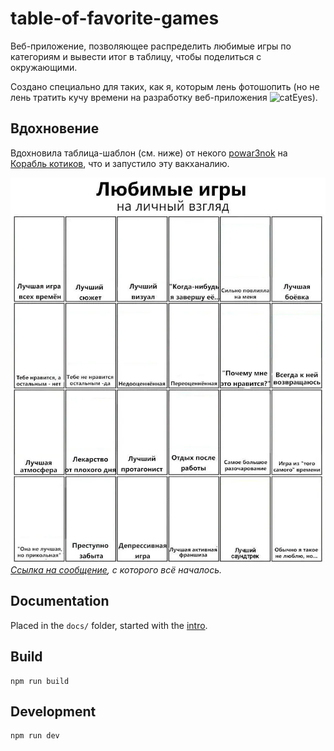 # table-of-favorite-games

Веб-приложение, позволяющее распределить любимые игры по категориям и вывести итог в таблицу, чтобы поделиться с окружающими.

<!-- todo: add show case animation -->

Создано специально для таких, как я, которым лень фотошопить (но не лень тратить кучу времени на разработку веб-приложения ![catEyes](https://cdn.discordapp.com/emojis/1069019635543986266.webp?size=16)).

## Вдохновение

Вдохновила таблица-шаблон (см. ниже) от некого [powar3nok](https://discord.com/users/370460453689753600) на [Корабль котиков](https://discord.com/invite/cGTbUSSpbV), что и запустило эту вакханалию.

![](./docs/table-template.webp)
*[Ссылка на сообщение](https://discord.com/channels/876474448126050394/876706882423762994/1368666713482199170), с которого всё началось.*

## Documentation

Placed in the `docs/` folder, started with the [intro](intro.md).

## Build

```npm
npm run build
```

## Development

```
npm run dev
```
